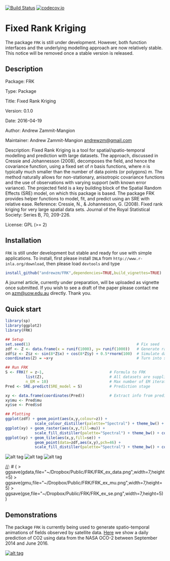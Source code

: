 [![Build Status](https://travis-ci.org/andrewzm/FRK.svg)](https://travis-ci.org/andrewzm/FRK)
[![codecov.io](http://codecov.io/github/andrewzm/FRK/coverage.svg?branch=master)](http://codecov.io/github/andrewzm/FRK?branch=master)


Fixed Rank Kriging
================

The package `FRK` is still under development. However, both function interfaces and the underlying modelling approach are now relatively stable. This notice will be removed once a stable version is released.

Description
------------

Package: FRK

Type: Package

Title: Fixed Rank Kriging

Version: 0.1.0

Date: 2016-04-19

Author: Andrew Zammit-Mangion

Maintainer: Andrew Zammit-Mangion <andrewzm@gmail.com>

Description: Fixed Rank Kriging is a tool for spatial/spatio-temporal modelling and prediction with large datasets. The approach, discussed in Cressie and Johannesson (2008), decomposes the field, and hence the covariance function, using a fixed set of *n* basis functions, where *n* is typically much smaller than the number of data points (or polygons) *m*. The method naturally allows for non-stationary, anisotropic covariance functions and the use of observations with varying support (with known error variance). The projected field is a
    key building block of the Spatial Random Effects (SRE) model, on which this package is based. The package FRK provides helper functions to model, fit, and predict using an SRE with relative ease. Reference: Cressie, N., & Johannesson, G. (2008). Fixed rank kriging for very large spatial data sets. Journal of the Royal Statistical Society: Series B, 70, 209-226.

License: GPL (>= 2)

Installation 
------------

`FRK` is still under development but stable and ready for use with simple applications. To install, first please install `INLA` from `http://www.r-inla.org/download`, then please load `devtools` and type

```r
install_github("andrewzm/FRK",dependencies=TRUE,build_vignettes=TRUE)
```

A journel article, currently under preparation, will be uploaded as vignette once submitted. If you wish to see a draft of the paper please contact me on azm@uow.edu.au directly. Thank you.

Quick start
------------

```r
library(sp)
library(ggplot2)
library(FRK)

## Setup
set.seed(1)                                               # Fix seed
zdf <- Z <- data.frame(x = runif(1000), y= runif(1000))   # Generate random locs
zdf$z <- Z$z <- sin(8*Z$x) + cos(8*Z$y) + 0.5*rnorm(100)  # Simulate data
coordinates(Z) = ~x+y                                     # Turn into sp object

## Run FRK
S <- FRK(f = z~1,                             # Formula to FRK
         list(Z),                             # All datasets are supplied in list
         n_EM = 10)                           # Max number of EM iterations
Pred <- SRE.predict(SRE_model = S)            # Prediction stage

xy <- data.frame(coordinates(Pred))           # Extract info from predictions
xy$mu <- Pred$mu
xy$se <- Pred$sd

## Plotting
ggplot(zdf) + geom_point(aes(x,y,colour=z)) + 
             scale_colour_distiller(palette="Spectral") + theme_bw() + coord_fixed()
ggplot(xy) + geom_raster(aes(x,y,fill=mu)) + 
             scale_fill_distiller(palette="Spectral") + theme_bw() + coord_fixed()
ggplot(xy) + geom_tile(aes(x,y,fill=se)) + 
             geom_point(data=zdf,aes(x,y),pch=46) +
             scale_fill_distiller(palette="Spectral") + theme_bw() + coord_fixed()
```    

![alt tag](https://dl.dropboxusercontent.com/u/3028804/FRK/FRK_ex_data.png)
![alt tag](https://dl.dropboxusercontent.com/u/3028804/FRK/FRK_ex_mu.png)
![alt tag](https://dl.dropboxusercontent.com/u/3028804/FRK/FRK_ex_se.png)

[//]: # ( > ggsave(gdata,file="~/Dropbox/Public/FRK/FRK_ex_data.png",width=7,height=5) > ggsave(gmu,file="~/Dropbox/Public/FRK/FRK_ex_mu.png",width=7,height=5) > ggsave(gse,file="~/Dropbox/Public/FRK/FRK_ex_se.png",width=7,height=5) )


[//]: # (Currently `FRK` is not installing on OSX with `build_vignettes=TRUE` as it fails to find `texi2dvi`. Set `build_vignettes=FALSE` to ensure installation. Then download the `.Rnw` file in the `vignettes` folder and compile the pdf file separately in `RStudio` with `knitr`. )


Demonstrations
--------------

The package `FRK` is currently being used to generate spatio-temporal animations of fields observed by satellite data. [Here](https://www.youtube.com/watch?v=_kPa8VoeSdM) we show a daily prediction of CO2 using data from the NASA OCO-2 between September 2014 and June 2016.

[![alt tag](https://img.youtube.com/vi/ENx4CIZdoQk/0.jpg)](https://www.youtube.com/watch?v=ENx4CIZdoQk)
